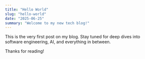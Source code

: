 ```yaml
---
title: "Hello World"
slug: "hello-world"
date: "2025-06-25"
summary: "Welcome to my new tech blog!"
---
```


This is the very first post on my blog. Stay tuned for deep dives into software engineering, AI, and everything in between.

Thanks for reading!
